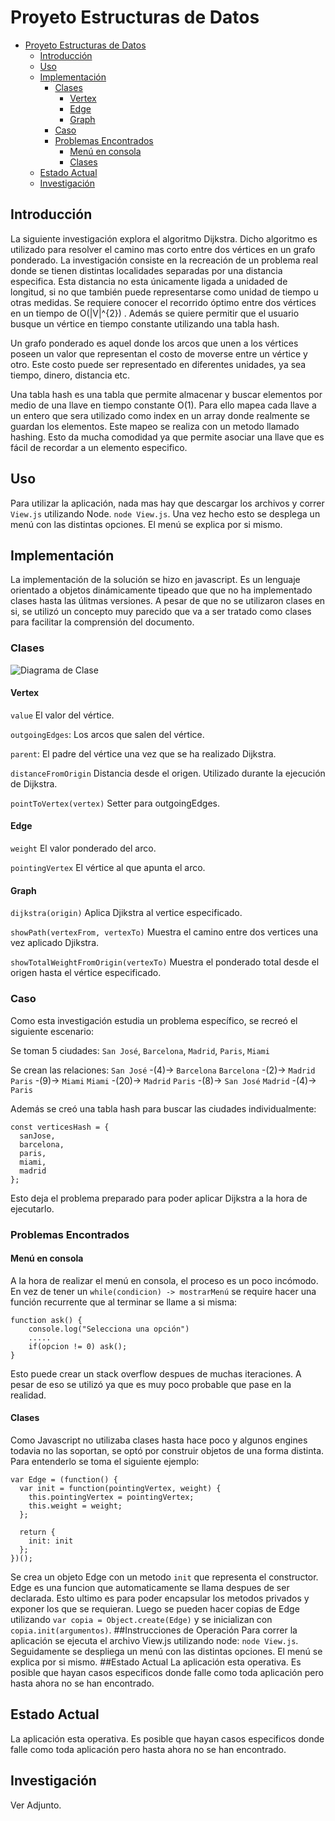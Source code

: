# Proyeto Estructuras de Datos

- [Proyeto Estructuras de Datos](#proyeto-estructuras-de-datos)
	- [Introducción](#introducción)
	- [Uso](#uso)
	- [Implementación](#implementación)
		- [Clases](#clases)
			- [Vertex](#vertex)
			- [Edge](#edge)
			- [Graph](#graph)
		- [Caso](#caso)
		- [Problemas Encontrados](#problemas-encontrados)
			- [Menú en consola](#menú-en-consola)
			- [Clases](#clases-1)
	- [Estado Actual](#estado-actual)
	- [Investigación](#investigación)



## Introducción
La siguiente investigación explora el algoritmo Dijkstra. Dicho algoritmo es utilizado para resolver el camino mas corto entre dos vértices en un grafo ponderado. La investigación consiste en la recreación de un problema real donde se tienen distintas localidades separadas por una distancia especifica. Esta distancia no esta únicamente ligada a unidaded de longitud, si no que también puede representarse como unidad de tiempo u otras medidas. Se requiere conocer el recorrido óptimo entre dos vértices en un tiempo de O(|V|^{2}) . Además se quiere permitir que el usuario busque un vértice en tiempo constante utilizando una tabla hash.

Un grafo ponderado es aquel donde los arcos que unen a los vértices poseen un valor que representan el costo de moverse entre un vértice y otro. Este costo puede ser representado en diferentes unidades, ya sea tiempo, dinero, distancia etc.

Una tabla hash es una tabla que permite almacenar y buscar elementos por medio de una llave en tiempo constante O(1). Para ello mapea cada llave a un entero que sera utilizado como index en un array donde realmente se guardan los elementos. Este mapeo se realiza con un metodo llamado hashing. Esto da mucha comodidad ya que permite asociar una llave que es fácil de recordar a un elemento especifico.


## Uso
Para utilizar la aplicación, nada mas hay que descargar los archivos y correr `View.js` utilizando Node. `node View.js`. Una vez hecho esto se desplega un menú con las distintas opciones. El menú se explica por si mismo.


## Implementación

La implementación de la solución se hizo en javascript. Es un lenguaje orientado a objetos dinámicamente tipeado que que no ha implementado clases hasta las úlitmas versiones. A pesar de que no se utilizaron clases en si, se utilizó un concepto muy parecido que va a ser tratado como clases para facilitar la comprensión del documento.
### Clases
![Diagrama de Clase](https://image.ibb.co/cRjx9H/download_1.png "Diagrama de Clase")

#### Vertex
`value`  El valor del vértice.

`outgoingEdges`: Los arcos que salen del vértice.

`parent`: El padre del vértice una vez que se ha realizado Dijkstra.

`distanceFromOrigin` Distancia desde el origen. Utilizado durante la ejecución de Dijkstra.

`pointToVertex(vertex)` Setter para outgoingEdges.

#### Edge
`weight`  El valor ponderado del arco.

`pointingVertex` El vértice al que apunta el arco.

#### Graph
`dijkstra(origin)`  Aplica Djikstra al vertice especificado.

`showPath(vertexFrom, vertexTo)` Muestra el camino entre dos vertices una vez aplicado Djikstra.

`showTotalWeightFromOrigin(vertexTo)` Muestra el ponderado total desde el origen hasta el vértice especificado.

### Caso
Como esta investigación estudia un problema específico, se recreó el siguiente escenario:

Se toman 5 ciudades: `San José`, `Barcelona`, `Madrid`, `Paris`, `Miami`

Se crean las relaciones:
`San José` -(4)-> `Barcelona`
`Barcelona` -(2)-> `Madrid`
`Paris` -(9)-> `Miami`
`Miami` -(20)-> `Madrid`
`Paris` -(8)-> `San José`
`Madrid` -(4)-> `Paris`

Además se creó una tabla hash para buscar las ciudades individualmente:
```
const verticesHash = {
  sanJose,
  barcelona,
  paris,
  miami,
  madrid
};
```
Esto deja el problema preparado para poder aplicar Dijkstra a la hora de ejecutarlo.

### Problemas Encontrados
#### Menú en consola
A la hora de realizar el menú en consola, el proceso es un poco incómodo. En vez de tener un `while(condicion) -> mostrarMenú` se require hacer una función recurrente que al terminar se llame a si misma:
```
function ask() {
	console.log("Selecciona una opción")
	.....
	if(opcion != 0) ask();
}
```
Esto puede crear un stack overflow despues de muchas iteraciones. A pesar de eso se utilizó ya que es muy poco probable que pase en la realidad.

#### Clases
Como Javascript no utilizaba clases hasta hace poco y algunos engines todavia no las soportan, se optó por construir objetos de una forma distinta. Para entenderlo se toma el siguiente ejemplo:
```
var Edge = (function() {
  var init = function(pointingVertex, weight) {
    this.pointingVertex = pointingVertex;
    this.weight = weight;
  };

  return {
    init: init
  };
})();
```
Se crea un objeto Edge con un metodo `init` que representa el constructor. Edge es una funcion que automaticamente se llama despues de ser declarada. Esto ultimo es para poder encapsular los metodos privados y exponer los que se requieran. Luego se pueden hacer copias de Edge utilizando `var copia = Object.create(Edge)` y se inicializan con  `copia.init(argumentos)`.
##Instrucciones de Operación
Para correr la aplicación se ejecuta el archivo View.js utilizando node: `node View.js`. Seguidamente se despliega un menú con las distintas opciones. El menú se explica por si mismo.
##Estado Actual
La aplicación esta operativa. Es posible que hayan casos especificos donde falle como toda aplicación pero hasta ahora no se han encontrado.

## Estado Actual
La aplicación esta operativa. Es posible que hayan casos especificos donde falle como toda aplicación pero hasta ahora no se han encontrado.

## Investigación
Ver Adjunto.



